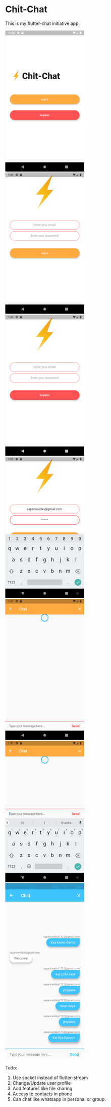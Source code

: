 # Chit-Chat

This is my flutter-chat initiative app. 

<p float="left">
  <img src="screenshots/01.png" width="250" style="margin-right: 10px;"/>
  <img src="screenshots/02.png" width="250" style="margin-right: 10px;"/> 
  <img src="screenshots/03.png" width="250" style="margin-right: 10px;"/>
  <img src="screenshots/04.png" width="250" style="margin-right: 10px;"/>
  <img src="screenshots/05.png" width="250" style="margin-right: 10px;"/>
  <img src="screenshots/06.png" width="250" style="margin-right: 10px;"/>
  <img src="screenshots/10.jpeg" width="250" style="margin-right: 10px;"/>
</p>

Todo: 

1. Use socket instead of flutter-stream
1. Change/Update user profile
1. Add features like file sharing
1. Access to contacts in phone
1. Can chat like whatsapp in personal or group.

